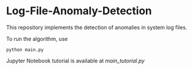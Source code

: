# Log-File-Anomaly-Detection

This repository implements the detection of anomalies in system log files. 

To run the algorithm, use
  
    python main.py
  
Jupyter Notebook tutorial is available at *main_tutorial.py*
